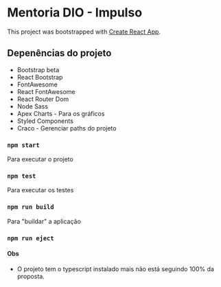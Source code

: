 # Mentoria DIO - Impulso

This project was bootstrapped with [Create React App](https://github.com/facebook/create-react-app).

## Depenências do projeto

 - Bootstrap beta
 - React Bootstrap
 - FontAwesome
 - React FontAwesome
 - React Router Dom
 - Node Sass
 - Apex Charts - Para os gráficos
 - Styled Components
 - Craco - Gerenciar paths do projeto

### `npm start`

Para executar o projeto

### `npm test`

Para executar os testes

### `npm run build`

Para "buildar" a aplicação

### `npm run eject`

#### Obs
  - O projeto tem o typescript instalado mais não está seguindo 100% da proposta.